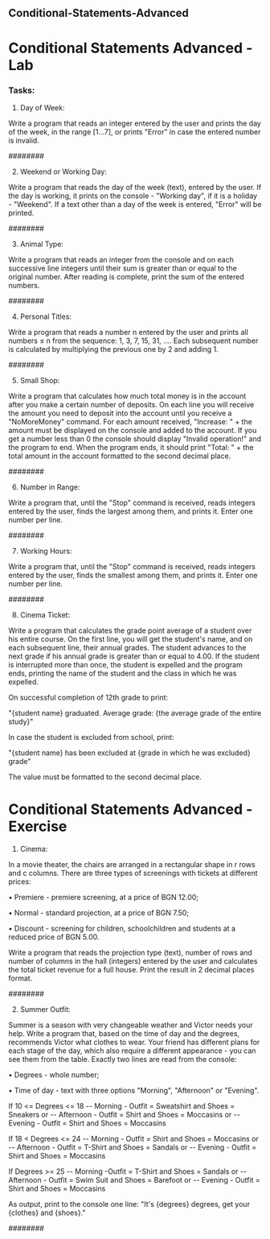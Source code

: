 ## Conditional-Statements-Advanced

# Conditional Statements Advanced - Lab

### Tasks:

01. Day of Week:

   Write a program that reads an integer entered by the user and prints the day of the week, in the range [1...7], or prints "Error" in case the entered number is invalid.

  ########

02. Weekend or Working Day:

   Write a program that reads the day of the week (text), entered by the user. If the day is working, it prints on the console - "Working day", if it is a holiday - "Weekend". If a text other than a day of the week is entered, "Error" will be printed.

########

03. Animal Type:

Write a program that reads an integer from the console and on each successive line integers until their sum is greater than or equal to the original number. After reading is complete, print the sum of the entered numbers.

########

04. Personal Titles:

Write a program that reads a number n entered by the user and prints all numbers ≤ n from the sequence: 1, 3, 7, 15, 31, …. Each subsequent number is calculated by multiplying the previous one by 2 and adding 1.

########

05. Small Shop:

Write a program that calculates how much total money is in the account after you make a certain number of deposits. On each line you will receive the amount you need to deposit into the account until you receive a "NoMoreMoney" command. For each amount received, "Increase: " + the amount must be displayed on the console and added to the account. If you get a number less than 0 the console should display "Invalid operation!"  and the program to end. When the program ends, it should print "Total: " + the total amount in the account formatted to the second decimal place.

########

06. Number in Range:

Write a program that, until the "Stop" command is received, reads integers entered by the user, finds the largest among them, and prints it. Enter one number per line.

########

07. Working Hours:

Write a program that, until the "Stop" command is received, reads integers entered by the user, finds the smallest among them, and prints it. Enter one number per line.

########

08. Cinema Ticket:

Write a program that calculates the grade point average of a student over his entire course. On the first line, you will get the student's name, and on each subsequent line, their annual grades. The student advances to the next grade if his annual grade is greater than or equal to 4.00. If the student is interrupted more than once, the student is expelled and the program ends, printing the name of the student and the class in which he was expelled.

On successful completion of 12th grade to print:

"{student name} graduated. Average grade: {the average grade of the entire study}"

In case the student is excluded from school, print:

"{student name} has been excluded at {grade in which he was excluded} grade"

The value must be formatted to the second decimal place.


# Conditional Statements Advanced - Exercise

01. Cinema:

In a movie theater, the chairs are arranged in a rectangular shape in r rows and c columns. There are three types of screenings with tickets at different prices:
   
   • Premiere - premiere screening, at a price of BGN 12.00;
   
   • Normal - standard projection, at a price of BGN 7.50;
   
   • Discount - screening for children, schoolchildren and students at a reduced price of BGN 5.00.
    
Write a program that reads the projection type (text), number of rows and number of columns in the hall (integers) entered by the user and calculates the total ticket revenue for a full house. Print the result in 2 decimal places format.

########

02. Summer Outfit:

Summer is a season with very changeable weather and Victor needs your help. Write a program that, based on the time of day and the degrees, recommends Victor what clothes to wear. Your friend has different plans for each stage of the day, which also require a different appearance - you can see them from the table.
Exactly two lines are read from the console:

• Degrees - whole number;

• Time of day - text with three options "Morning", "Afternoon" or "Evening".

If 10 <= Degrees <= 18 -- Morning - Outfit = Sweatshirt and Shoes = Sneakers or -- Afternoon - Outfit = Shirt and Shoes = Moccasins or -- Evening - Outfit = Shirt and Shoes = Moccasins

If 18 < Degrees <= 24 -- Morning - Outfit = Shirt and Shoes = Moccasins or -- Afternoon - Outfit = T-Shirt and Shoes = Sandals or -- Evening - Outfit = Shirt and Shoes = Moccasins

If Degrees >= 25 -- Morning -Outfit = T-Shirt and Shoes = Sandals or -- Afternoon - Outfit = Swim Suit and Shoes = Barefoot or -- Evening - Outfit = Shirt and Shoes = Moccasins

As output, print to the console one line: "It's {degrees} degrees, get your {clothes} and {shoes}."

########

